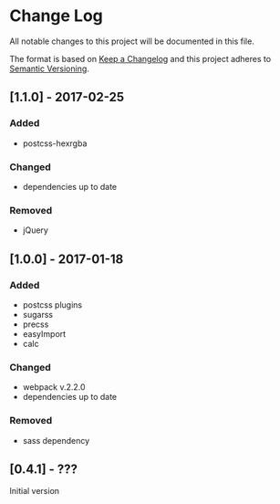 # Change Log
All notable changes to this project will be documented in this file.

The format is based on [Keep a Changelog](http://keepachangelog.com/) 
and this project adheres to [Semantic Versioning](http://semver.org/).

## [1.1.0] - 2017-02-25
### Added
- postcss-hexrgba

### Changed
- dependencies up to date

### Removed
- jQuery

## [1.0.0] - 2017-01-18
### Added
- postcss plugins
- sugarss
- precss
- easyImport
- calc

### Changed
- webpack v.2.2.0
- dependencies up to date

### Removed
- sass dependency

## [0.4.1] - ???
Initial version